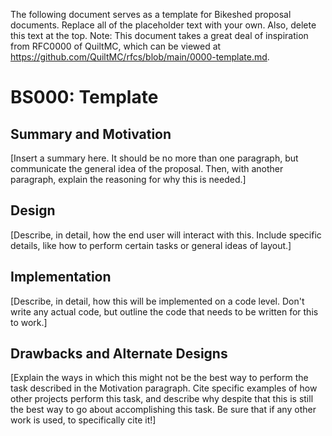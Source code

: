 The following document serves as a template for Bikeshed proposal documents. Replace all of the placeholder text with your own. Also, delete this text at the top.
Note: This document takes a great deal of inspiration from RFC0000 of QuiltMC, which can be viewed at https://github.com/QuiltMC/rfcs/blob/main/0000-template.md.
# BS000: Template
## Summary and Motivation
\[Insert a summary here. It should be no more than one paragraph, but communicate the general idea of the proposal. Then, with another paragraph, explain the reasoning for why this is needed.]
## Design
\[Describe, in detail, how the end user will interact with this. Include specific details, like how to perform certain tasks or general ideas of layout.]
## Implementation
\[Describe, in detail, how this will be implemented on a code level. Don't write any actual code, but outline the code that needs to be written for this to work.]
## Drawbacks and Alternate Designs
\[Explain the ways in which this might not be the best way to perform the task described in the Motivation paragraph. Cite specific examples of how other projects perform this task, and describe why despite that this is still the best way to go about accomplishing this task. Be sure that if any other work is used, to specifically cite it!]
